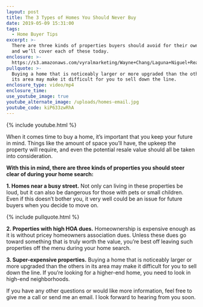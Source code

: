 ```yaml
---
layout: post
title: The 3 Types of Homes You Should Never Buy
date: 2019-05-09 15:31:00
tags:
  - Home Buyer Tips
excerpt: >-
  There are three kinds of properties buyers should avoid for their own sake,
  and we’ll cover each of these today.
enclosure: >-
  https://s3.amazonaws.com/vyralmarketing/Wayne+Chang/Laguna+Niguel+Real+Estate-+The+3+Types+of+Homes+You+Should+Never+Buy.mp4
pullquote: >-
  Buying a home that is noticeably larger or more upgraded than the others in
  its area may make it difficult for you to sell down the line.
enclosure_type: video/mp4
enclosure_time:
use_youtube_image: true
youtube_alternate_image: /uploads/homes-email.jpg
youtube_code: kiP633zwRhA
---
```


{% include youtube.html %}

When it comes time to buy a home, it’s important that you keep your future in mind. Things like the amount of space you’ll have, the upkeep the property will require, and even the potential resale value should all be taken into consideration.

**With this in mind, there are three kinds of properties you should steer clear of during your home search:&nbsp;**

**1\. Homes near a busy street.** Not only can living in these properties be loud, but it can also be dangerous for those with pets or small children. Even if this doesn’t bother you, it very well could be an issue for future buyers when you decide to move on.&nbsp;

{% include pullquote.html %}

**2\. Properties with high HOA dues.** Homeownership is expensive enough as it is without pricey homeowners association dues. Unless these dues go toward something that is truly worth the value, you’re best off leaving such properties off the menu during your home search.&nbsp;

**3\. Super-expensive properties.** Buying a home that is noticeably larger or more upgraded than the others in its area may make it difficult for you to sell down the line. If you’re looking for a higher-end home, you need to look in high-end neighborhoods.&nbsp;

If you have any other questions or would like more information, feel free to give me a call or send me an email. I look forward to hearing from you soon.
